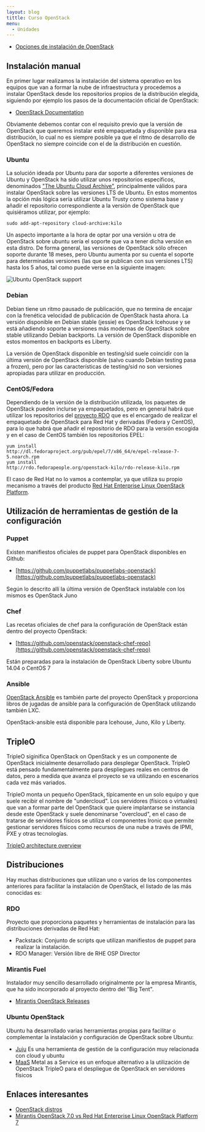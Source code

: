 ```yaml
---
layout: blog
tittle: Curso OpenStack
menu:
  - Unidades
---
```


* [Opciones de instalación de OpenStack](opciones_instalacion_openstack)

## Instalación manual

En primer lugar realizamos la instalación del sistema operativo en los
equipos que van a formar la nube de infraestructura y procedemos a
instalar OpenStack desde los repositorios propios de la distribución
elegida, siguiendo por ejemplo los pasos de la documentación oficial
de OpenStack:

* [OpenStack Documentation](http://docs.openstack.org/)

Obviamente debemos contar con el requisito previo que la versión de
OpenStack que queremos instalar esté empaquetada y disponible para esa
distribución, lo cual no es siempre posible ya que el ritmo de
desarrollo de OpenStack no siempre coincide con el de la distribución
en cuestión.

### Ubuntu

La solución ideada por Ubuntu para dar soporte a diferentes versiones
de Ubuntu y OpenStack ha sido utilizar unos repositorios específicos,
denominados ["The Ubuntu Cloud
Archive"](https://wiki.ubuntu.com/ServerTeam/CloudArchive),
principalmente válidos para instalar OpenStack sobre las versiones LTS
de Ubuntu. En estos momentos la opción más lógica sería utilizar
Ubuntu Trusty como sistema base y añadir el repositorio
correspondiente a la versión de OpenStack que quisiéramos utilizar,
por ejemplo:

    sudo add-apt-repository cloud-archive:kilo

Un aspecto importante a la hora de optar por una versión u otra de
OpenStack sobre ubuntu sería el soporte que va a tener dicha versión
en esta distro. De forma general, las versiones de OpenStack sólo
ofrecen soporte durante 18 meses, pero Ubuntu aumenta por su cuenta el
soporte para determinadas versiones (las que se publican con sus
versiones LTS) hasta los 5 años, tal como puede verse en la siguiente
imagen:

![Ubuntu OpenStack
 support](https://wiki.ubuntu.com/ServerTeam/CloudArchive?action=AttachFile&do=get&target=plan.png)

### Debian

Debian tiene un ritmo pausado de publicación, que no termina de
encajar con la frenética velocidad de publicación de OpenStack hasta
ahora. La versión disponible en Debian stable (jessie) es OpenStack
Icehouse y se está añadiendo soporte a versiones más modernas de
OpenStack sobre stable utilizando Debian backports. La versión de
OpenStack disponible en estos momentos en backports es Liberty.

La versión de OpenStack disponible en testing/sid suele coincidir con
la última versión de OpenStack disponible (salvo cuando Debian testing
pasa a frozen), pero por las características de testing/sid no son
versiones apropiadas para utilizar en producción.

### CentOS/Fedora

Dependiendo de la versión de la distribución utilizada, los paquetes
de OpenStack pueden inclurse ya empaquetados, pero en general habrá
que utilizar los repositorios del [proyecto
RDO](https://www.rdoproject.org/) que es el encargado de realizar el
empaquetado de OpenStack para Red Hat y derivadas (Fedora y CentOS),
para lo que habrá que añadir el repositorio de RDO para la versión
escogida y en el caso de CentOS también los repositorios EPEL:

    yum install
    http://dl.fedoraproject.org/pub/epel/7/x86_64/e/epel-release-7-5.noarch.rpm
    yum install
    http://rdo.fedorapeople.org/openstack-kilo/rdo-release-kilo.rpm

El caso de Red Hat no lo vamos a contemplar, ya que utiliza su propio
mecanismo a través del producto [Red Hat Enterprise Linux OpenStack
Platform](https://www.redhat.com/es/technologies/linux-platforms/openstack-platform).

## Utilización de herramientas de gestión de la configuración

### Puppet

Existen manifiestos oficiales de puppet para OpenStack disponibles en
Github:

*
  [https://github.com/puppetlabs/puppetlabs-openstack](https://github.com/puppetlabs/puppetlabs-openstack)

Según lo descrito allí la última versión de OpenStack instalable con
los mismos es OpenStack Juno

### Chef

Las recetas oficiales de chef para la configuración de OpenStack están
dentro del proyecto OpenStack:

*
  [https://github.com/openstack/openstack-chef-repo](https://github.com/openstack/openstack-chef-repo)

Están preparadas para la instalación de OpenStack Liberty sobre Ubuntu
14.04 o CentOS 7

### Ansible

[OpenStack
Ansible](http://docs.openstack.org/developer/openstack-ansible/install-guide/)
es también parte del proyecto OpenStack y proporciona libros de
jugadas de ansible para la configuración de OpenStack utilizando
también LXC.

OpenStack-ansible está disponible para Icehouse, Juno, Kilo y Liberty.

## TripleO

TripleO siginifica OpenStack on OpenStack y es un componente de
OpenStack inicialmente desarrollado para desplegar OpenStack. TripleO
está pensado fundamentalmente para despliegues reales en centros de
datos, pero a medida que avanza el proyecto se va utilizando en
escenarios cada vez más variados.

TripleO monta un pequeño OpenStack, típicamente en un solo equipo y
que suele recibir el nombre de "undercloud". Los servidores (físicos o
virtuales) que van a formar parte del OpenStack que quiere implantarse
se instancia desde este OpenStack y suele denominarse "overcloud", en
el caso de tratarse de servidores físicos se utiliza el componentes
Ironic que permite gestionar servidores físicos como recursos de una
nube a través de IPMI, PXE y otras tecnologías.

[TripleO architecture overview](https://github.com/rbrady/tripleo/blob/master/docs/architecture_overview.rst)

## Distribuciones

Hay muchas distribuciones que utilizan uno o varios de los componentes
anteriores para facilitar la instalación de OpenStack, el listado de
las más conocidas es:

### RDO

Proyecto que proporciona paquetes y herramientas de instalación para
las distribuciones derivadas de Red Hat:

* Packstack: Conjunto de scripts que utilizan manifiestos de puppet
  para realizar la instalación.
* RDO Manager: Versión libre de RHE OSP Director

### Mirantis Fuel

Instalador muy sencillo desarrollado originalmente por la empresa
Mirantis, que ha sido incorporado al proyecto dentro del "Big Tent".

* [Mirantis OpenStack Releases](https://software.mirantis.com/releases/)

### Ubuntu OpenStack

Ubuntu ha desarrollado varias herramientas propias para facilitar o
complementar la instalación y configuración de OpenStack sobre Ubuntu:

* [Juju](http://www.ubuntu.com/cloud/juju) Es una herramienta de
  gestión de la configuración muy relacionada con cloud y ubuntu
* [MaaS](http://www.ubuntu.com/cloud/maas) Metal as a Service es un
  enfoque alternativo a la utilización de OpenStack TripleO para el
  despliegue de OpenStack en servidores físicos

## Enlaces interesantes

* [OpenStack distros](https://www.openstack.org/marketplace/distros/)
* [Mirantis OpenStack 7.0 vs Red Hat Enterprise Linux OpenStack
  Platform
  7](https://www.mirantis.com/blog/mirantis-openstack-7-0-vs-red-hat-rhel-openstack-platform-7/)


